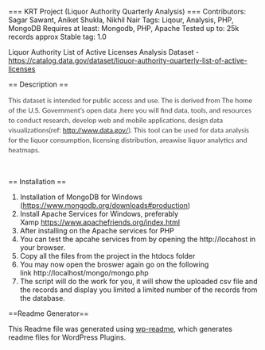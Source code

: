 === KRT Project (Liquor Authority Quarterly Analysis) ===
Contributors: Sagar Sawant, Aniket Shukla, Nikhil Nair 
Tags: Liqour, Analysis, PHP, MongoDB
Requires at least: Mongodb, PHP, Apache
Tested up to: 25k records approx
Stable tag: 1.0

Liquor Authority List of Active Licenses Analysis
Dataset - https://catalog.data.gov/dataset/liquor-authority-quarterly-list-of-active-licenses


== Description ==

<span style="color: #444444; font-family: Lato, Arial, sans-serif; font-size: 14px; line-height: 20px;">This dataset is intended for public access and use. The is derived from </span><span style="font-family: Lato, Arial, sans-serif; color: #444444;"><span style="font-size: 14px; line-height: 20px;">The home of the U.S. Government’s open data ,h</span></span><span style="font-size: 14px; line-height: 20px; color: #444444; font-family: Lato, Arial, sans-serif;">ere you will find data, tools, and resources to conduct research, develop web and mobile applications, design data visualizations(ref: </span><span style="font-family: Lato, Arial, sans-serif; color: #444444;"><span style="font-size: 14px; line-height: 20px;">http://www.data.gov/</span></span><span style="color: #444444; font-family: Lato, Arial, sans-serif; font-size: 14px; line-height: 20px;">). This tool can be used for data analysis for the liquor consumption, licensing distribution, areawise liquor analytics and heatmaps.</span>

 

== Installation ==

1.  Installation of MongoDB for Windows (https://www.mongodb.org/downloads#production) 
2.  Install Apache Services for Windows, preferably Xamp https://www.apachefriends.org/index.html
3.  After installing on the Apache services for PHP
4.  You can test the apcahe services from by opening the http://locahost in your browser.
5.  Copy all the files from the project in the htdocs folder
6.  You may now open the broswer again go on the following link http://localhost/mongo/mongo.php
7.  The script will do the work for you, it will show the uploaded csv file and the records and display you limited a limited number of the records from the database.

==Readme Generator== 

This Readme file was generated using <a href = 'http://sudarmuthu.com/wordpress/wp-readme'>wp-readme</a>, which generates readme files for WordPress Plugins.
